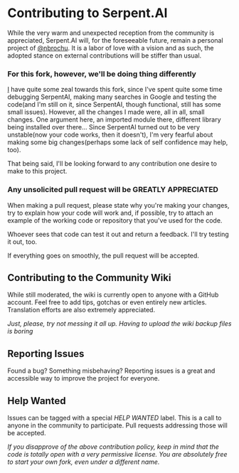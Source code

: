 # Contributing to Serpent.AI

While the very warm and unexpected reception from the community is appreciated, Serpent.AI will, for the foreseeable future, remain a personal project of [@nbrochu](https://github.com/nbrochu). It is a labor of love with a vision and as such, the adopted stance on external contributions will be stiffer than usual.

### For this fork, however, we'll be doing thing differently

[I](https://github.com/Martyn0324) have quite some zeal towards this fork, since I've spent quite some time debugging SerpentAI, making many searches in Google and testing the code(and I'm still on it, since SerpentAI, though functional, still has some small issues).
However, all the changes I made were, all in all, small changes. One argument here, an imported module there, different library being installed over there... Since SerpentAI turned out to be very unstable(now your code works, then it doesn't), I'm very fearful about making some big changes(perhaps some lack of self confidence may help, too).

That being said, I'll be looking forward to any contribution one desire to make to this project.

### Any unsolicited pull request will be GREATLY APPRECIATED

When making a pull request, please state why you're making your changes, try to explain how your code will work and, if possible, try to attach an example of the working code or repository that you've used for the code.

Whoever sees that code can test it out and return a feedback. I'll try testing it out, too.

If everything goes on smoothly, the pull request will be accepted.

## Contributing to the Community Wiki

While still moderated, the wiki is currently open to anyone with a GitHub account. Feel free to add tips, gotchas or even entirely new articles. Translation efforts are also extremely appreciated.

*Just, please, try not messing it all up. Having to upload the wiki backup files is boring*

## Reporting Issues

Found a bug? Something misbehaving? Reporting issues is a great and accessible way to improve the project for everyone.

## Help Wanted

Issues can be tagged with a special *HELP WANTED* label. This is a call to anyone in the community to participate. Pull requests addressing those will be accepted.

*If you disapprove of the above contribution policy, keep in mind that the code is totally open with a very permissive license. You are absolutely free to start your own fork, even under a different name.*
